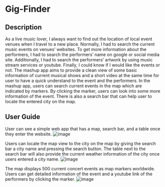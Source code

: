 # Gig-Finder
## Description
As a live music lover, I always want to find out the location of local event venues when I travel to a new place. 
Normally, I had to search the current music events on venues’ websites. To get more information about the performers, I had to search the performers’ name on google or social media site. Additionally, I had to search the performers’ artwork by using music stream services or youtube. Finally, I could know if I would like the events or not.
The mashup app aims to provide a clean view of some basic information of current musical shows and a short video at the same time for user to have a quick understand to the event and the performers. In the mashup app, users can search current events in the map which are indicated by markers. By clicking the marker, users can look into some more information of the event. There is also a search bar that can help user to locate the entered city on the map.

## User Guide
User can see a simple web app that has a map, search bar, and a table once they enter the website.
![image](https://user-images.githubusercontent.com/115144351/213116309-c6851905-aa6a-4995-ad95-127d7b0fe6f9.png)

Users can locate the map view to the city on the map by giving the search bar a city name and pressing the search button. The table next to the search bar will also provide the current weather information of the city once users entered a city name. 
![image](https://user-images.githubusercontent.com/115144351/213116354-68955050-fedc-491b-bc95-f22161b02f27.png)

The map displays 500 current concert events as map markers worldwide. Users can get detailed information of the event and a youtube link of the performers by clicking the marker.
![image](https://user-images.githubusercontent.com/115144351/213116382-0439f4f6-d7f0-43e8-9e3f-2e3048c1d6a4.png)

